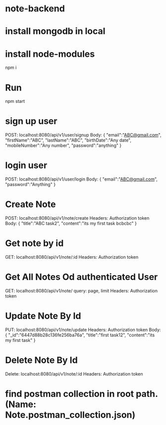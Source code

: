 # note-backend

# install mongodb in local

# install node-modules
npm i

# Run 

npm start

# sign up user
POST: localhost:8080/api/v1/user/signup
Body: {
    "email":"ABC@gmail.com",
    "firstName":"ABC",
    "lastName":"ABC",
    "birthDate":"Any date",
    "mobileNumber":"Any number",
    "password":"anything"
}

# login user
POST: localhost:8080/api/v1/user/login
Body: {
    "email":"ABC@gmail.com",
    "password":"Anything"
}

# Create Note
POST: localhost:8080/api/v1/note/create
Headers: Authorization token
Body: {
    "title":"ABC task2",
    "content":"its my first task bcbcbc"
}

# Get note by id
GET: localhost:8080/api/v1/note/:id
Headers: Authorization token

# Get All Notes Od authenticated User
GET: localhost:8080/api/v1/note/
query: page, limit
Headers: Authorization token

# Update Note By Id
PUT: localhost:8080/api/v1/note/update
Headers: Authorization token
Body: {
    "_id":"6447d88b28c136fe256ba76a",
    "title":"first task12",
    "content":"its my first task"
}

# Delete Note By Id
Delete: localhost:8080/api/v1/note/:id
Headers: Authorization token


# find postman collection in root path. (Name: Note.postman_collection.json)
